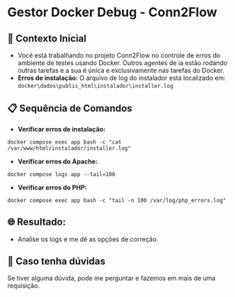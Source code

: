 # Gestor Docker Debug - Conn2Flow

## 🎯 Contexto Inicial
- Você está trabalhando no projeto Conn2Flow no controle de erros do ambiente de testes usando Docker. Outros agentes de ia estão rodando outras tarefas e a sua é única e exclusivamente nas tarefas do Docker.
- **Erros de instalação:** O arquivo de log do instalador está localizado em: `docker\dados\public_html\instalador\installer.log`

## 📋 Sequência de Comandos
- **Verificar erros de instalação:**
```
docker compose exec app bash -c "cat /var/www/html/instalador/installer.log"
```
- **Verificar erros do Apache:**
```
docker compose logs app --tail=100
```
- **Verificar erros do PHP:**
```
docker compose exec app bash -c "tail -n 100 /var/log/php_errors.log"
```

## 🌐 Resultado:
- Analise os logs e me dê as opções de correção.

## 🔧 Caso tenha dúvidas
Se tiver alguma dúvida, pode me perguntar e fazemos em mais de uma requisição.

